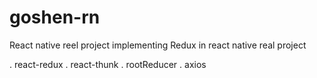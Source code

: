 # goshen-rn
React native reel project
implementing Redux in react native real project 

. react-redux
. react-thunk
. rootReducer
. axios
